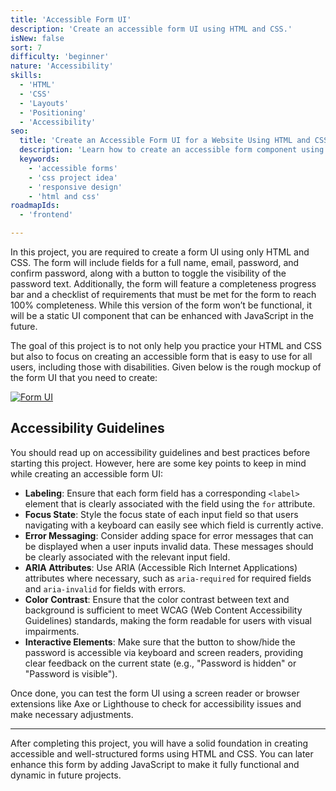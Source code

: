 ```yaml
---
title: 'Accessible Form UI'  
description: 'Create an accessible form UI using HTML and CSS.'  
isNew: false  
sort: 7  
difficulty: 'beginner'  
nature: 'Accessibility'
skills:  
  - 'HTML'  
  - 'CSS'  
  - 'Layouts'  
  - 'Positioning'
  - 'Accessibility'
seo:  
  title: 'Create an Accessible Form UI for a Website Using HTML and CSS'  
  description: 'Learn how to create an accessible form component using HTML and CSS.'  
  keywords:  
    - 'accessible forms'  
    - 'css project idea'  
    - 'responsive design'  
    - 'html and css'  
roadmapIds:  
  - 'frontend'  

---
```


In this project, you are required to create a form UI using only HTML and CSS. The form will include fields for a full name, email, password, and confirm password, along with a button to toggle the visibility of the password text. Additionally, the form will feature a completeness progress bar and a checklist of requirements that must be met for the form to reach 100% completeness. While this version of the form won’t be functional, it will be a static UI component that can be enhanced with JavaScript in the future.

The goal of this project is to not only help you practice your HTML and CSS but also to focus on creating an accessible form that is easy to use for all users, including those with disabilities. Given below is the rough mockup of the form UI that you need to create:

[![Form UI](https://assets.roadmap.sh/guest/form-components-7t4b3.png)](https://assets.roadmap.sh/guest/form-components-7t4b3.png)

## Accessibility Guidelines

You should read up on accessibility guidelines and best practices before starting this project. However, here are some key points to keep in mind while creating an accessible form UI:

- **Labeling**: Ensure that each form field has a corresponding `<label>` element that is clearly associated with the field using the `for` attribute.
- **Focus State**: Style the focus state of each input field so that users navigating with a keyboard can easily see which field is currently active.
- **Error Messaging**: Consider adding space for error messages that can be displayed when a user inputs invalid data. These messages should be clearly associated with the relevant input field.
- **ARIA Attributes**: Use ARIA (Accessible Rich Internet Applications) attributes where necessary, such as `aria-required` for required fields and `aria-invalid` for fields with errors.
- **Color Contrast**: Ensure that the color contrast between text and background is sufficient to meet WCAG (Web Content Accessibility Guidelines) standards, making the form readable for users with visual impairments.
- **Interactive Elements**: Make sure that the button to show/hide the password is accessible via keyboard and screen readers, providing clear feedback on the current state (e.g., "Password is hidden" or "Password is visible").

Once done, you can test the form UI using a screen reader or browser extensions like Axe or Lighthouse to check for accessibility issues and make necessary adjustments.

---

After completing this project, you will have a solid foundation in creating accessible and well-structured forms using HTML and CSS. You can later enhance this form by adding JavaScript to make it fully functional and dynamic in future projects.